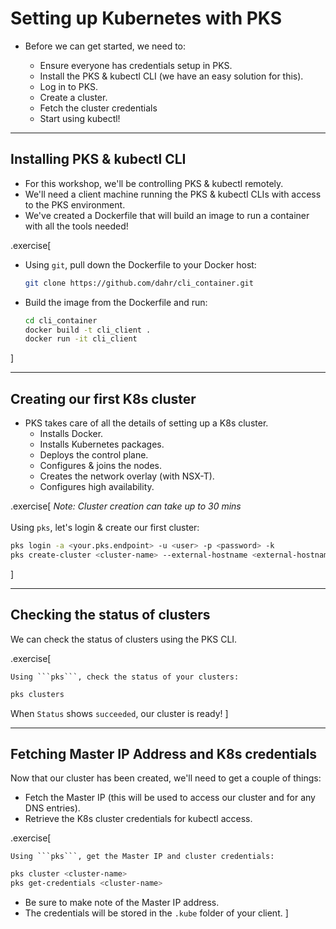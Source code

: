 # Setting up Kubernetes with PKS

- Before we can get started, we need to:

    - Ensure everyone has credentials setup in PKS.
    - Install the PKS & kubectl CLI (we have an easy solution for this).
    - Log in to PKS.
    - Create a cluster.
    - Fetch the cluster credentials
    - Start using kubectl!

---

<!-- ##VERSION## -->
## Installing PKS & kubectl CLI

- For this workshop, we'll be controlling PKS & kubectl remotely.
- We'll need a client machine running the PKS & kubectl CLIs with access to the PKS environment.
- We've created a Dockerfile that will build an image to run a container with all the tools needed!

.exercise[

- Using ```git```, pull down the Dockerfile to your Docker host:
  ```bash
  git clone https://github.com/dahr/cli_container.git
  ```

- Build the image from the Dockerfile and run:
  ```bash
  cd cli_container
  docker build -t cli_client .
  docker run -it cli_client
  ```
]

---

## Creating our first K8s cluster

- PKS takes care of all the details of setting up a K8s cluster.
    - Installs Docker.
    - Installs Kubernetes packages.
    - Deploys the control plane.
    - Configures & joins the nodes.
    - Creates the network overlay (with NSX-T).
    - Configures high availability.

.exercise[
    *Note: Cluster creation can take up to 30 mins*<br><br>
    Using ```pks```, let's login & create our first cluster:
  ```bash
  pks login -a <your.pks.endpoint> -u <user> -p <password> -k
  pks create-cluster <cluster-name> --external-hostname <external-hostname.com> --plan small --num-nodes 3
  ```
]

---

## Checking the status of clusters

We can check the status of clusters using the PKS CLI.

.exercise[

    Using ```pks```, check the status of your clusters:
  ```bash
  pks clusters
  ```
  When ```Status``` shows ```succeeded```, our cluster is ready! 
]

---

## Fetching Master IP Address and K8s credentials

Now that our cluster has been created, we'll need to get a couple of things:

*   Fetch the Master IP (this will be used to access our cluster and for any DNS entries).
*   Retrieve the K8s cluster credentials for kubectl access.

.exercise[

    Using ```pks```, get the Master IP and cluster credentials:
  ```bash
  pks cluster <cluster-name>
  pks get-credentials <cluster-name>
  ```
  - Be sure to make note of the Master IP address.
  - The credentials will be stored in the ```.kube``` folder of your client.
]